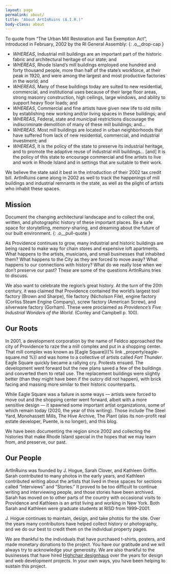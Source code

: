 ```yaml
---
layout: page
permalink: about/
title: "About ArtInRuins (A.I.R.)"
body-class: about
---
```


To quote from “The Urban Mill Restoration and Tax Exemption Act”, introduced in February, 2002 by the RI General Assembly:
{: .o__drop-cap }

+ _WHEREAS_, Industrial mill buildings are an important part of the historic fabric and architectural heritage of our state; and
+ _WHEREAS_, Rhode Island’s mill buildings employed one hundred and forty thousand people, more than half of the state’s workforce, at their peak in 1920, and were among the largest and most productive factories in the world; and
+ _WHEREAS_, Many of these buildings today are suited to new residential, commercial, and institutional uses because of their large floor areas, strong masonry construction, high ceilings, large windows, and ability to support heavy floor loads; and
+ _WHEREAS_, Commercial and fine artists have given new life to old mills by establishing new working and/or living spaces in these buildings; and
+ _WHEREAS_, Federal, state and municipal restrictions discourage the indiscriminate demolition of many of these mill buildings; and…
+ _WHEREAS_. Most mill buildings are located in urban neighborhoods that have suffered from lack of new residential, commercial, and industrial investment; and
+ _WHEREAS_, It is the policy of the state to preserve its industrial heritage, and to promote the adaptive reuse of industrial mill buildings… [and] It is the policy of this state to encourage commercial and fine artists to live and work in Rhode Island and in settings that are suitable to their work.

We believe the state said it best in the introduction of their 2002 tax credit bill. ArtInRuins came along in 2002 as well to track the happenings of mill buildings and industrial remnants in the state, as well as the plight of artists who inhabit these spaces. 

## Mission

Document the changing architectural landscape and to collect the oral, written, and photographic history of these important places. Be a safe space for storytelling, memory-sharing, and dreaming about the future of our built environment. 
{: .o__pull-quote }

As Providence continues to grow, many industrial and historic buildings are being razed to make way for chain stores and expensive loft apartments. What happens to the artists, musicians, and small businesses that inhabited them? What happens to the City as they are forced to move away? What happens to our connections with history? What do we really lose when we don’t preserve our past? These are some of the questions ArtInRuins tries to discuss.

We also want to celebrate the region’s great history. At the turn of the 20th century, it was claimed that Providence contained the world’s largest tool factory (Brown and Sharpe), file factory (Nicholson File), engine factory (Corliss Steam Engine Company), screw factory (American Screw), and silverware factory (Gorham). These were proclaimed as _Providence’s Five Industrial Wonders of the World_. (Conley and Campbell p. 100). 

## Our Roots

In 2001, a development corporation by the name of Feldco approached the city of Providence to raze the a mill complex and put in a shopping center. That mill complex was known as [Eagle Square]({% link _property/eagle-square.md %}) and was home to a collective of artists called *Fort Thunder*. Eagle Square quickly became a rallying cry. Protests ensued. The development went forward but the new plans saved a few of the buildings and converted them to retail use. The replacement buildings were slightly better (than they might have been if the outcry did not happen), with brick facing and massing more similar to their historic counterparts. 

While Eagle Square was a failure in some ways — artists were forced to move out and the shopping center went forward, albeit with a more sensitive design — it spawned some important artist organizations, some of which remain today (2020, the year of this writing). Those include The Steel Yard, Monohassett Mills, The Hive Archive, The Plant (alas its non-profit real estate developer, Puente, is no longer), and this blog. 

We have been documenting the region since 2002 and collecting the histories that make Rhode Island special in the hopes that we may learn from, and preserve, our past. 

## Our People

ArtInRuins was founded by J. Hogue, Sarah Clover, and Kathleen Griffin. Sarah contributed to many photos in the early years, and Kathleen contributed writing about the artists that lived in these spaces for sections called “Interviews” and “Stories.” It proved to be too difficult to continue writing and interviewing people, and those stories have been archived. Sarah has moved on to other parts of the country with occasional visits to Providence and Kathleen is an artist living and working in New York. Both Sarah and Kathleen were graduate students at RISD from 1999–2001. 

J. Hogue continues to maintain, design, and take photos for the site. Over the years many contributors have helped collect history or photography, and we do our best to credit them on the individual property pages. 

We are thankful to the individuals that have purchased t-shirts, posters, and made monetary donations to the project. You have our gratitude and we will always try to acknowledge your generosity. We are also thankful to the businesses that have hired [Highchair designhaus](//highchairdesign.com) over the years for design and web development projects. In your own ways, you have been helping to sustain this project. 
